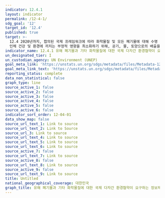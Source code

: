 ```yaml
---
indicator: 12.4.1
layout: indicator
permalink: /12-4-1/
sdg_goal: '12'
target_id: '12.4'
published: true
target: >-
  12.4 2020년까지, 합의된 국제 프레임워크에 따라 화학물질 및 모든 폐기물에 대해 수명 주기 동안 친환경적인 관리를 달성하고, 이들이
  인체 건강 및 환경에 끼치는 부정적 영향을 최소화하기 위해, 공기, 물, 토양으로의 배출을 크게 감소
indicator_name: 12.4.1 유해 폐기물과 기타 화학물질에 대한 국제 다자간 환경협약이 요구하는 정보제공에 관한 약속과 의무를 이행하는 당사국 수
un_designated_tier: I
un_custodian_agency: UN Environment (UNEP)
goal_meta_link: 'https://unstats.un.org/sdgs/metadata/files/Metadata-12-04-01.pdf'
goal_meta_link_text: 'https://unstats.un.org/sdgs/metadata/files/Metadata-12-04-01.pdf'
reporting_status: complete
data_non_statistical: false
graph_type: line
source_active_1: false
source_active_2: false
source_active_3: false
source_active_4: false
source_active_5: false
source_active_6: false
indicator_sort_order: 12-04-01
data_show_map: false
source_url_text_1: Link to source
source_url_text_2: Link to Source
source_url_3: Link to source
source_url_text_4: Link to source
source_url_text_5: Link to source
source_url_text_6: Link to source
source_active_7: false
source_url_text_7: Link to source
source_active_8: false
source_url_text_8: Link to source
source_active_9: false
source_url_text_9: Link to source
title: Untitled
national_geographical_coverage: 대한민국
graph_title: 유해 폐기물과 기타 화학물질에 대한 국제 다자간 환경협약이 요구하는 정보제공에 관한 약속과 의무를 이행하는 당사국 수
---
```

